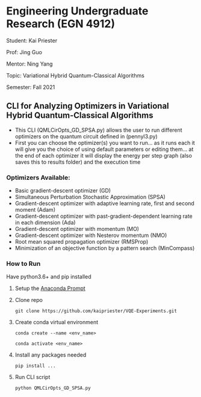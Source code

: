 # Engineering Undergraduate Research (EGN 4912)
Student: Kai Priester

Prof: Jing Guo

Mentor: Ning Yang

Topic: Variational Hybrid Quantum-Classical Algorithms 

Semester: Fall 2021

## CLI for Analyzing Optimizers in Variational Hybrid Quantum-Classical Algorithms

* This CLI (QMLCirOpts_GD_SPSA.py) allows the user to run different optimizers on the quantum circuit defined in (pennyl3.py) 
* First you can choose the optimizer(s) you want to run… as it runs each it will give you the choice of using default parameters or editing them… at the end of each optimizer it will display the energy per step graph (also saves this to results folder) and the execution time

### Optimizers Available:

* Basic gradient-descent optimizer (GD)
* Simultaneous Perturbation Stochastic Approximation (SPSA)
* Gradient-descent optimizer with adaptive learning rate, first and second moment (Adam)
* Gradient-descent optimizer with past-gradient-dependent learning rate in each dimension (Ada)
* Gradient-descent optimizer with momentum (MO)
* Gradient-descent optimizer with Nesterov momentum (NMO)
* Root mean squared propagation optimizer (RMSProp)
* Minimization of an objective function by a pattern search (MinCompass)

### How to Run
Have python3.6+ and pip installed
1. Setup the [Anaconda Prompt](https://docs.conda.io/en/latest/miniconda.html)
2. Clone repo 

    `git clone https://github.com/kaipriester/VQE-Experiments.git`
3. Create conda virtual environment

    `conda create --name <env_name>`

    `conda activate <env_name>`    
4.  Install any packages needed

    `pip install ...`
5. Run CLI script

    `python QMLCirOpts_GD_SPSA.py`